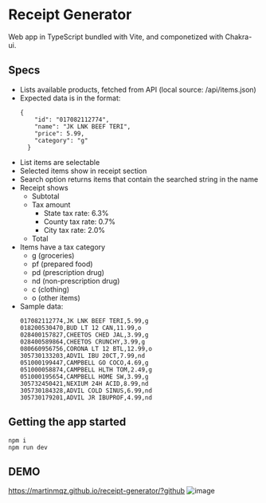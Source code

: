 # Receipt Generator
Web app in TypeScript bundled with Vite, and componetized with Chakra-ui.

## Specs
- Lists available products, fetched from API (local source: /api/items.json)
- Expected data is in the format:
  ```
  {
      "id": "017082112774",
      "name": "JK LNK BEEF TERI",
      "price": 5.99,
      "category": "g"
    }
  ```
- List items are selectable
- Selected items show in receipt section
- Search option returns items that contain the searched string in the name
- Receipt shows 
  - Subtotal
  - Tax amount
    - State tax rate: 6.3%
    - County tax rate: 0.7%
    - City tax rate: 2.0%
  - Total
- Items have a tax category
  - g (groceries)
  - pf (prepared food)
  - pd (prescription drug)
  - nd (non-prescription drug)
  - c (clothing)
  - o (other items)
- Sample data:
  ```
  017082112774,JK LNK BEEF TERI,5.99,g
  018200530470,BUD LT 12 CAN,11.99,o
  028400157827,CHEETOS CHED JAL,3.99,g
  028400589864,CHEETOS CRUNCHY,3.99,g
  080660956756,CORONA LT 12 BTL,12.99,o
  305730133203,ADVIL IBU 20CT,7.99,nd
  051000199447,CAMPBELL GO COCO,4.69,g
  051000058874,CAMPBELL HLTH TOM,2.49,g
  051000195654,CAMPBELL HOME SW,3.99,g
  305732450421,NEXIUM 24H ACID,8.99,nd
  305730184328,ADVIL COLD SINUS,6.99,nd
  305730179201,ADVIL JR IBUPROF,4.99,nd
  ```

## Getting the app started
```
npm i
npm run dev
```

## DEMO
https://martinmqz.github.io/receipt-generator/?github
![image](https://github.com/user-attachments/assets/7c29b7db-78c5-48af-9184-89b672390dec)

